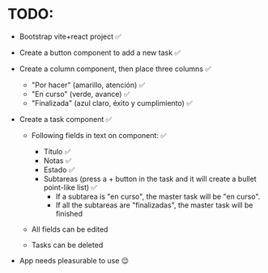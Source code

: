 # TODO:

- Bootstrap vite+react project ✅
- Create a button component to add a new task ✅
- Create a column component, then place three columns ✅

  - "Por hacer" (amarillo, atención) ✅
  - "En curso" (verde, avance) ✅
  - "Finalizada" (azul claro, éxito y cumplimiento) ✅

- Create a task component ✅

  - Following fields in text on component: ✅

    - Título ✅
    - Notas ✅
    - Estado ✅
    - Subtareas (press a + button in the task and it will create a bullet point-like list) ✅
      - If a subtarea is "en curso", the master task will be "en curso". 
      - If all the subtareas are "finalizadas", the master task will be finished

  - All fields can be edited
  - Tasks can be deleted

- App needs pleasurable to use 😌
